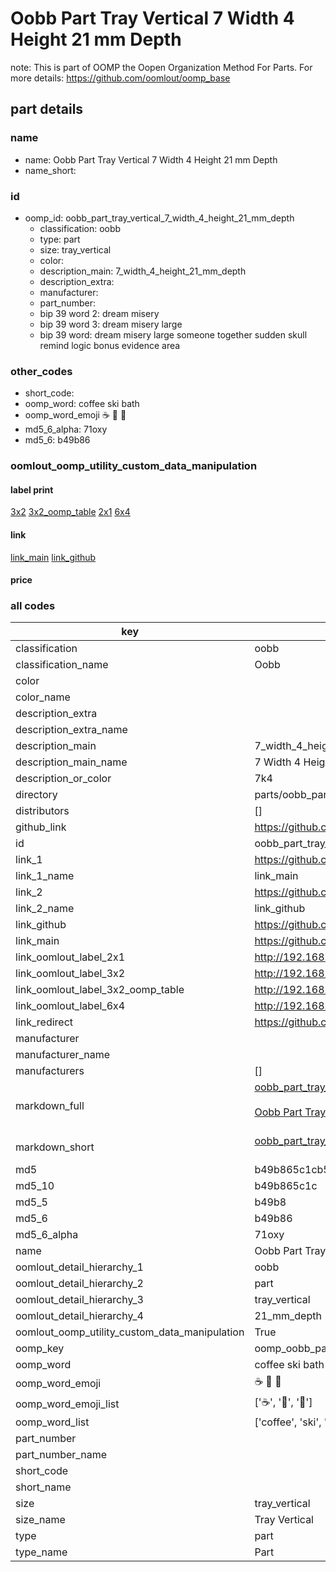 # Oobb Part Tray Vertical 7 Width 4 Height 21 mm Depth  

note: This is part of OOMP the Oopen Organization Method For Parts. For more details: https://github.com/oomlout/oomp_base

##  part details
  







### name
* name: Oobb Part Tray Vertical 7 Width 4 Height 21 mm Depth
* name_short: 
### id
* oomp_id: oobb_part_tray_vertical_7_width_4_height_21_mm_depth
  * classification: oobb
  * type: part
  * size: tray_vertical
  * color: 
  * description_main: 7_width_4_height_21_mm_depth
  * description_extra: 
  * manufacturer: 
  * part_number: 
  * bip 39 word 2: dream misery
  * bip 39 word 3: dream misery large
  * bip 39 word: dream misery large someone together sudden skull remind logic bonus evidence area

### other_codes
* short_code: 
* oomp_word: coffee ski bath
* oomp_word_emoji :coffee: :ski: :bath:
* md5_6_alpha: 71oxy
* md5_6: b49b86






### oomlout_oomp_utility_custom_data_manipulation
#### label print
[3x2](http://192.168.1.245:1112/?label=oomp%2071oxy)
[3x2_oomp_table](http://192.168.1.108:1112/?label=oomp%2071oxy)
[2x1](http://192.168.1.242:1112/?label=oomp%2071oxy)
[6x4](http://192.168.1.55:1112/?label=oomp%2071oxy)    

#### link

[link_main](https://github.com/oomlout/oomlout_oomp_version_1_messy/tree/main/parts/oobb_part_tray_vertical_7_width_4_height_21_mm_depth) [link_github](https://github.com/oomlout/oomlout_oomp_version_1_messy/tree/main/parts/oobb_part_tray_vertical_7_width_4_height_21_mm_depth)                             

#### price







### all codes 
| key | value |  
| --- | --- |  
| classification | oobb |  
| classification_name | Oobb |  
| color |  |  
| color_name |  |  
| description_extra |  |  
| description_extra_name |  |  
| description_main | 7_width_4_height_21_mm_depth |  
| description_main_name | 7 Width 4 Height 21 mm Depth |  
| description_or_color | 7k4 |  
| directory | parts/oobb_part_tray_vertical_7_width_4_height_21_mm_depth |  
| distributors | [] |  
| github_link | https://github.com/oomlout/oomlout_oomp_part_src/tree/main/parts/oobb_part_tray_vertical_7_width_4_height_21_mm_depth |  
| id | oobb_part_tray_vertical_7_width_4_height_21_mm_depth |  
| link_1 | https://github.com/oomlout/oomlout_oomp_version_1_messy/tree/main/parts/oobb_part_tray_vertical_7_width_4_height_21_mm_depth |  
| link_1_name | link_main |  
| link_2 | https://github.com/oomlout/oomlout_oomp_version_1_messy/tree/main/parts/oobb_part_tray_vertical_7_width_4_height_21_mm_depth |  
| link_2_name | link_github |  
| link_github | https://github.com/oomlout/oomlout_oomp_version_1_messy/tree/main/parts/oobb_part_tray_vertical_7_width_4_height_21_mm_depth |  
| link_main | https://github.com/oomlout/oomlout_oomp_version_1_messy/tree/main/parts/oobb_part_tray_vertical_7_width_4_height_21_mm_depth |  
| link_oomlout_label_2x1 | http://192.168.1.242:1112/?label=oomp%2071oxy |  
| link_oomlout_label_3x2 | http://192.168.1.245:1112/?label=oomp%2071oxy |  
| link_oomlout_label_3x2_oomp_table | http://192.168.1.108:1112/?label=oomp%2071oxy |  
| link_oomlout_label_6x4 | http://192.168.1.55:1112/?label=oomp%2071oxy |  
| link_redirect | https://github.com/oomlout/oomlout_oomp_version_1_messy/tree/main/parts/oobb_part_tray_vertical_7_width_4_height_21_mm_depth |  
| manufacturer |  |  
| manufacturer_name |  |  
| manufacturers | [] |  
| markdown_full | [oobb_part_tray_vertical_7_width_4_height_21_mm_depth](none)<br>[](none)<br>[Oobb Part Tray Vertical 7 Width 4 Height 21 Mm Depth](none)<br><br> |  
| markdown_short | [oobb_part_tray_vertical_7_width_4_height_21_mm_depth](none)<br><br> |  
| md5 | b49b865c1cb5d95b6271dcf0fa636a14 |  
| md5_10 | b49b865c1c |  
| md5_5 | b49b8 |  
| md5_6 | b49b86 |  
| md5_6_alpha | 71oxy |  
| name | Oobb Part Tray Vertical 7 Width 4 Height 21 mm Depth |  
| oomlout_detail_hierarchy_1 | oobb |  
| oomlout_detail_hierarchy_2 | part |  
| oomlout_detail_hierarchy_3 | tray_vertical |  
| oomlout_detail_hierarchy_4 | 21_mm_depth |  
| oomlout_oomp_utility_custom_data_manipulation | True |  
| oomp_key | oomp_oobb_part_tray_vertical_7_width_4_height_21_mm_depth |  
| oomp_word | coffee ski bath |  
| oomp_word_emoji | :coffee: :ski: :bath: |  
| oomp_word_emoji_list | [':coffee:', ':ski:', ':bath:'] |  
| oomp_word_list | ['coffee', 'ski', 'bath'] |  
| part_number |  |  
| part_number_name |  |  
| short_code |  |  
| short_name |  |  
| size | tray_vertical |  
| size_name | Tray Vertical |  
| type | part |  
| type_name | Part |  
